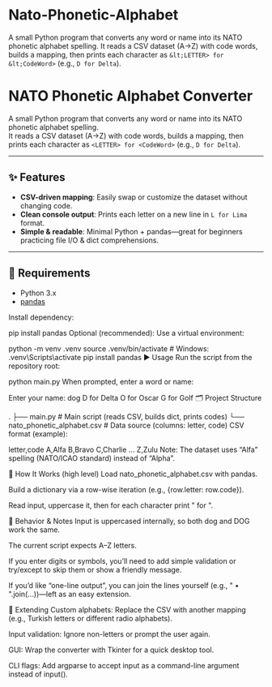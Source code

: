 # Nato-Phonetic-Alphabet
A small Python program that converts any word or name into its NATO phonetic alphabet spelling.   It reads a CSV dataset (A→Z) with code words, builds a mapping, then prints each character as `&lt;LETTER> for &lt;CodeWord>` (e.g., `D for Delta`).


# NATO Phonetic Alphabet Converter

A small Python program that converts any word or name into its NATO phonetic alphabet spelling.  
It reads a CSV dataset (A→Z) with code words, builds a mapping, then prints each character as
`<LETTER> for <CodeWord>` (e.g., `D for Delta`).

---

## ✨ Features

- **CSV-driven mapping**: Easily swap or customize the dataset without changing code.
- **Clean console output**: Prints each letter on a new line in `L for Lima` format.
- **Simple & readable**: Minimal Python + pandas—great for beginners practicing file I/O & dict comprehensions.

---

## 🧰 Requirements

- Python 3.x
- [pandas](https://pypi.org/project/pandas/)

Install dependency:

pip install pandas
Optional (recommended): Use a virtual environment:


python -m venv .venv
source .venv/bin/activate   # Windows: .venv\Scripts\activate
pip install pandas
▶️ Usage
Run the script from the repository root:


python main.py
When prompted, enter a word or name:


Enter your name: dog
D for Delta
O for Oscar
G for Golf
🗂️ Project Structure


.
├── main.py                       # Main script (reads CSV, builds dict, prints codes)
└── nato_phonetic_alphabet.csv    # Data source (columns: letter, code)
CSV format (example):


letter,code
A,Alfa
B,Bravo
C,Charlie
...
Z,Zulu
Note: The dataset uses “Alfa” spelling (NATO/ICAO standard) instead of “Alpha”.

🧠 How It Works (high level)
Load nato_phonetic_alphabet.csv with pandas.

Build a dictionary via a row-wise iteration (e.g., {row.letter: row.code}).

Read input, uppercase it, then for each character print "<LETTER> for <CodeWord>".

📝 Behavior & Notes
Input is uppercased internally, so both dog and DOG work the same.

The current script expects A–Z letters.

If you enter digits or symbols, you’ll need to add simple validation or try/except to skip them or show a friendly message.

If you’d like “one-line output”, you can join the lines yourself (e.g., " • ".join(...))—left as an easy extension.

🔧 Extending
Custom alphabets: Replace the CSV with another mapping (e.g., Turkish letters or different radio alphabets).

Input validation: Ignore non-letters or prompt the user again.

GUI: Wrap the converter with Tkinter for a quick desktop tool.

CLI flags: Add argparse to accept input as a command-line argument instead of input().

